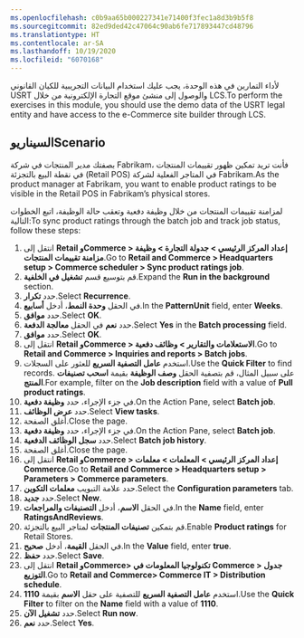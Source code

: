 ```yaml
---
ms.openlocfilehash: c0b9aa65b000227341e71400f3fec1a8d3b9b5f8
ms.sourcegitcommit: 82ed9ded42c47064c90ab6fe717893447cd48796
ms.translationtype: HT
ms.contentlocale: ar-SA
ms.lasthandoff: 10/19/2020
ms.locfileid: "6070168"
---
```

<span data-ttu-id="b232c-101">لأداء التمارين في هذه الوحدة، يجب عليك استخدام البيانات التجريبية للكيان القانوني USRT والوصول إلى منشئ موقع التجارة الإلكترونية من خلال LCS.</span><span class="sxs-lookup"><span data-stu-id="b232c-101">To perform the exercises in this module, you should use the demo data of the USRT legal entity and have access to the e-Commerce site builder through LCS.</span></span> 

## <a name="scenario"></a><span data-ttu-id="b232c-102">السيناريو</span><span class="sxs-lookup"><span data-stu-id="b232c-102">Scenario</span></span>

<span data-ttu-id="b232c-103">بصفتك مدير المنتجات في شركة Fabrikam، فأنت تريد تمكين ظهور تقييمات المنتجات في نقطة البيع بالتجزئة (Retail POS) في المتاجر الفعلية لشركة Fabrikam.</span><span class="sxs-lookup"><span data-stu-id="b232c-103">As the product manager at Fabrikam, you want to enable product ratings to be visible in the Retail POS in Fabrikam’s physical stores.</span></span> 

<span data-ttu-id="b232c-104">لمزامنة تقييمات المنتجات من خلال وظيفة دفعية وتعقب حالة الوظيفة، اتبع الخطوات التالية:</span><span class="sxs-lookup"><span data-stu-id="b232c-104">To sync product ratings through the batch job and track job status, follow these steps:</span></span>

1.  <span data-ttu-id="b232c-105">انتقل إلى **Retail وCommerce > إعداد المركز الرئيسي > جدولة التجارة > وظيفة مزامنة تقييمات المنتجات**.</span><span class="sxs-lookup"><span data-stu-id="b232c-105">Go to **Retail and Commerce > Headquarters setup > Commerce scheduler > Sync product ratings job**.</span></span> 
2.  <span data-ttu-id="b232c-106">قم بتوسيع قسم **تشغيل في الخلفية**.</span><span class="sxs-lookup"><span data-stu-id="b232c-106">Expand the **Run in the background** section.</span></span> 
3.  <span data-ttu-id="b232c-107">حدد **تكرار**.</span><span class="sxs-lookup"><span data-stu-id="b232c-107">Select **Recurrence**.</span></span> 
4.  <span data-ttu-id="b232c-108">في الحقل **وحدة النمط**، أدخل **أسابيع**.</span><span class="sxs-lookup"><span data-stu-id="b232c-108">In the **PatternUnit** field, enter **Weeks**.</span></span> 
5.  <span data-ttu-id="b232c-109">حدد **موافق**.</span><span class="sxs-lookup"><span data-stu-id="b232c-109">Select **OK**.</span></span>
6.  <span data-ttu-id="b232c-110">حدد **نعم** في الحقل **معالجة الدفعة**.</span><span class="sxs-lookup"><span data-stu-id="b232c-110">Select **Yes** in the **Batch processing** field.</span></span> 
7.  <span data-ttu-id="b232c-111">حدد **موافق**.</span><span class="sxs-lookup"><span data-stu-id="b232c-111">Select **OK**.</span></span> 
8.  <span data-ttu-id="b232c-112">انتقل إلى **Retail وCommerce > الاستعلامات والتقارير > وظائف دفعية**.</span><span class="sxs-lookup"><span data-stu-id="b232c-112">Go to **Retail and Commerce > Inquiries and reports > Batch jobs**.</span></span> 
9.  <span data-ttu-id="b232c-113">استخدم **عامل التصفية السريع** للعثور على السجلات.</span><span class="sxs-lookup"><span data-stu-id="b232c-113">Use the **Quick Filter** to find records.</span></span> <span data-ttu-id="b232c-114">على سبيل المثال، قم بتصفية الحقل **وصف الوظيفة** بقيمة **اسحب تصنيفات المنتج**.</span><span class="sxs-lookup"><span data-stu-id="b232c-114">For example, filter on the **Job description** field with a value of **Pull product ratings**.</span></span>
10. <span data-ttu-id="b232c-115">في جزء الإجراء، حدد **وظيفة دفعية**.</span><span class="sxs-lookup"><span data-stu-id="b232c-115">On the Action Pane, select **Batch job**.</span></span> 
11. <span data-ttu-id="b232c-116">حدد **عرض الوظائف**.</span><span class="sxs-lookup"><span data-stu-id="b232c-116">Select **View tasks**.</span></span> 
12. <span data-ttu-id="b232c-117">أغلق الصفحة.</span><span class="sxs-lookup"><span data-stu-id="b232c-117">Close the page.</span></span> 
13. <span data-ttu-id="b232c-118">في جزء الإجراء، حدد **وظيفة دفعية**.</span><span class="sxs-lookup"><span data-stu-id="b232c-118">On the Action Pane, select **Batch job**.</span></span> 
14. <span data-ttu-id="b232c-119">حدد **سجل الوظائف الدفعية**.</span><span class="sxs-lookup"><span data-stu-id="b232c-119">Select **Batch job history**.</span></span>
15. <span data-ttu-id="b232c-120">أغلق الصفحة.</span><span class="sxs-lookup"><span data-stu-id="b232c-120">Close the page.</span></span> 
16. <span data-ttu-id="b232c-121">انتقل إلى **Retail وCommerce > إعداد المركز الرئيسي > المعلمات > معلمات Commerce**.</span><span class="sxs-lookup"><span data-stu-id="b232c-121">Go to **Retail and Commerce > Headquarters setup > Parameters > Commerce parameters**.</span></span> 
17. <span data-ttu-id="b232c-122">حدد علامة التبويب **معلمات التكوين**.</span><span class="sxs-lookup"><span data-stu-id="b232c-122">Select the **Configuration parameters** tab.</span></span> 
18. <span data-ttu-id="b232c-123">حدد **جديد**.</span><span class="sxs-lookup"><span data-stu-id="b232c-123">Select **New**.</span></span>
19. <span data-ttu-id="b232c-124">في الحقل **الاسم**، أدخل **التصنيفات والمراجعات**.</span><span class="sxs-lookup"><span data-stu-id="b232c-124">In the **Name** field, enter **RatingsAndReviews**.</span></span>
20. <span data-ttu-id="b232c-125">قم بتمكين **تصنيفات المنتجات** لمتاجر البيع بالتجزئة.</span><span class="sxs-lookup"><span data-stu-id="b232c-125">Enable **Product ratings** for Retail Stores.</span></span> 
20. <span data-ttu-id="b232c-126">في الحقل **القيمة**، أدخل **صحيح**.</span><span class="sxs-lookup"><span data-stu-id="b232c-126">In the **Value** field, enter **true**.</span></span> 
21. <span data-ttu-id="b232c-127">حدد **حفظ**.</span><span class="sxs-lookup"><span data-stu-id="b232c-127">Select **Save**.</span></span> 
22. <span data-ttu-id="b232c-128">انتقل إلى **Retail وCommerce> تكنولوجيا المعلومات في Commerce > جدول التوزيع**.</span><span class="sxs-lookup"><span data-stu-id="b232c-128">Go to **Retail and Commerce> Commerce IT > Distribution schedule**.</span></span> 
23. <span data-ttu-id="b232c-129">استخدم **عامل التصفية السريع** للتصفية على حقل **الاسم** بقيمة **1110**.</span><span class="sxs-lookup"><span data-stu-id="b232c-129">Use the **Quick Filter** to filter on the **Name** field with a value of **1110**.</span></span> 
24. <span data-ttu-id="b232c-130">حدد **تشغيل الآن**.</span><span class="sxs-lookup"><span data-stu-id="b232c-130">Select **Run now**.</span></span>
25. <span data-ttu-id="b232c-131">حدد **نعم**.</span><span class="sxs-lookup"><span data-stu-id="b232c-131">Select **Yes**.</span></span> 

